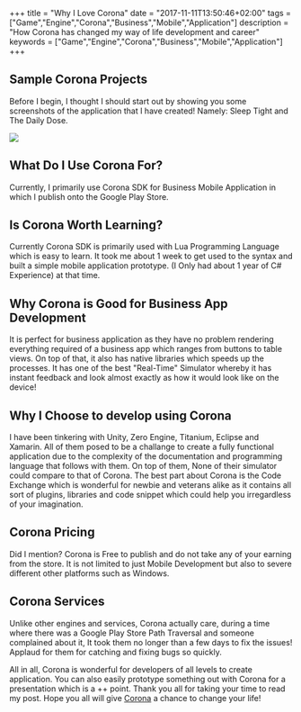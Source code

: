 +++
title = "Why I Love Corona"
date = "2017-11-11T13:50:46+02:00"
tags = ["Game","Engine","Corona","Business","Mobile","Application"]
description = "How Corona has changed my way of life development and career"
keywords = ["Game","Engine","Corona","Business","Mobile","Application"]
+++

[1]: https://coronalabs.com

## Sample Corona Projects

Before I begin, I thought I should start out by showing you some screenshots of the application that I have created! Namely: Sleep Tight and The Daily Dose.

<img src="/images/Together.png" />

## What Do I Use Corona For?

Currently, I primarily use Corona SDK for Business Mobile Application in which I publish onto the Google Play Store.

## Is Corona Worth Learning?

Currently Corona SDK is primarily used with Lua Programming Language which is easy to learn. It took me about 1 week to get used to the syntax and built a simple mobile application prototype. (I Only had about 1 year of C# Experience) at that time.

## Why Corona is Good for Business App Development

It is perfect for business application as they have no problem rendering everything required of a business app which ranges from buttons to table views. On top of that, it also has native libraries which speeds up the processes. It has one of the best "Real-Time" Simulator whereby it has instant feedback and look almost exactly as how it would look like on the device!

## Why I Choose to develop using Corona

I have been tinkering with Unity, Zero Engine, Titanium, Eclipse and Xamarin. All of them posed to be a challange to create a fully functional application due to the complexity of the documentation and programming language that follows with them. On top of them, None of their simulator could compare to that of Corona. The best part about Corona is the Code Exchange which is wonderful for newbie and veterans alike as it contains all sort of plugins, libraries and code snippet which could help you irregardless of your imagination. 

## Corona Pricing

Did I mention? Corona is Free to publish and do not take any of your earning from the store. It is not limited to just Mobile Development but also to severe different other platforms such as Windows.

## Corona Services

Unlike other engines and services, Corona actually care, during a time where there was a Google Play Store Path Traversal and someone complained about it, It took them no longer than a few days to fix the issues! Applaud for them for catching and fixing bugs so quickly.

All in all, Corona is wonderful for developers of all levels to create application. You can also easily prototype something out with Corona for a presentation which is a ++ point. Thank you all for taking your time to read my post. Hope you all will give [Corona][1] a chance to change your life!